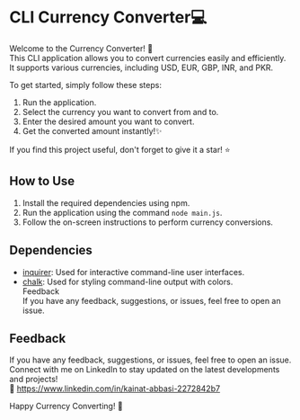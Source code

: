 # CLI Currency Converter💻

Welcome to the Currency Converter! 🌟<br>
This CLI application allows you to convert currencies easily and efficiently. It supports various currencies, including USD, EUR, GBP, INR, and PKR. <br>

To get started, simply follow these steps:<br>
1. Run the application.<br>
2. Select the currency you want to convert from and to.<br>
3. Enter the desired amount you want to convert.<br>
4. Get the converted amount instantly!✨<br>

If you find this project useful, don't forget to give it a star! ⭐️<br>

## How to Use<br>
1. Install the required dependencies using npm.<br>
2. Run the application using the command `node main.js`.<br>
3. Follow the on-screen instructions to perform currency conversions.<br>

## Dependencies<br>
- [inquirer](https://www.npmjs.com/package/inquirer): Used for interactive command-line user interfaces.<br>
- [chalk](https://www.npmjs.com/package/chalk): Used for styling command-line output with colors.<br>Feedback<br>
If you have any feedback, suggestions, or issues, feel free to open an issue.<br>

## Feedback<br>
If you have any feedback, suggestions, or issues, feel free to open an issue.<br>
Connect with me on LinkedIn to stay updated on the latest developments and projects!<br>
🔗 https://www.linkedin.com/in/kainat-abbasi-2272842b7



Happy Currency Converting! 💱<br>
